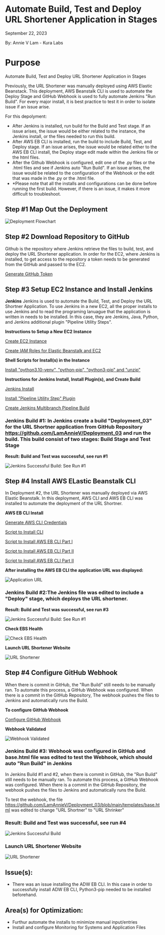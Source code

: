# Automate Build, Test and Deploy URL Shortener Application in Stages

September 22, 2023

By:  Annie V Lam - Kura Labs

# Purpose

Automate Build, Test and Deploy URL Shortener Application in Stages

Previously, the URL Shortener was manually deployed using AWS Elastic Beanstack.  This deployment, AWS Beanstalk CLI is used to automate the Deploy Stage and GitHub Webhook is used to fully automate Jenkins "Run Build".  For every major install, it is best practice to test it in order to isolate issue if an issue arise.  

For this depolyment:  
- After Jenkins is installed, run build for the Build and Test stage.  If an issue arises, the issue would be either related to the instance, the Jenkins install, or the files needed to run this build.
- After AWS EB CLI is installed, run the build to include Build, Test, and Deploy stage. If an issue arises, the issue would be related either to the AWS EB CLI install, the Deploy stage edit made within the Jenkins file or the html files.
- After the Github Webhook is configured, edit one of the .py files or the .html files and see if Jenkins auto "Run Build".  If an issue arises, the issue would be related to the configuration of the Webhook or the edit that was made in the .py or the .html file.
- *Please note that all the installs and configurations can be done before running the first build.  However, if there is an issue, it makes it more difficult to troubleshoot.

## Step #1 Map Out the Deployment

![Deployment Flowchart](Images/Deployment_Pipeline.png)

## Step #2 Download Repository to GitHub

Github is the repository where Jenkins retrieve the files to build, test, and deploy the URL Shortener application.  In order for the EC2, where Jenkins is installed, to get access to the repository a token needs to be generated from the GitHub and passed to the EC2.

[Generate GitHub Token](https://github.com/LamAnnieV/GitHub/blob/main/Generate_GitHub_Token.md)

## Step #3 Setup EC2 Instance and Install Jenkins

**Jenkins**
Jenkins is used to automate the Build, Test, and Deploy the URL Shortner Application.  To use Jenkins in a new EC2, all the proper installs to use Jenkins and to read the programing lanuague that the application is written in needs to be installed. In this case, they are Jenkins, Java, Python, and Jenkins additional plugin "Pipeline Utility Steps".

**Instructions to Setup a New EC2 Instance**

[Create EC2 Instance](https://github.com/LamAnnieV/Create_EC2_Instance/blob/main/Create_EC2_Instance.md)

[Create IAM Roles for Elastic Beanstalk and EC2](https://github.com/LamAnnieV/Setup_AWS/blob/main/Create_AWS_IAM_Roles.md)

**Shell Scripts for Install(s) in the Instance**

[Install "python3.10-venv", "python-pip", "python3-pip" and "unzip"](https://github.com/LamAnnieV/Instance_Installs/blob/main/02_other_installs.sh)

**Instructions for Jenkins Install, Install Plugin(s), and Create Build**

[Jenkins Install](https://github.com/LamAnnieV/Instance_Installs/blob/main/01_jenkins_installs.sh)

[Install "Pipeline Utility Step" Plugin](https://github.com/LamAnnieV/Jenkins/blob/main/Install_Pipeline_Utility_Step_Plugin.md)

[Create Jenkins Multibranch Pipeline Build](https://github.com/LamAnnieV/Jenkins/blob/main/Jenkins_Multibranch_Pipeline_Build.md)

### Jenkins Build #1:  In Jenkins create a build "Deployment_03" for the URL Shortner application from GitHub Repository https://github.com/LamAnnieV/Deployment_03 and run the build.  This build consist of two stages:  Build Stage and Test Stage

**Result:  Build and Test was successful, see run #1**

![Jenkins Successful Build: See Run #1](Images/Jenkins_Success.png)

## Step #4 Install AWS ELastic Beanstalk CLI

In Deployment #2, the URL Shortener was manually deployed via AWS Elastic Beanstalk.  In this deployment, AWS CLI and AWS EB CLI was installed to automate the deployment of the URL Shortner.

**AWS EB CLI Install**

[Generate AWS CLI Credentials](https://github.com/LamAnnieV/Setup_AWS/blob/main/Generate_AWS_CLI_Credentials.md)

[Script to Install CLI](https://github.com/LamAnnieV/Instance_Installs/blob/ec378d89c22c95a909cb1283516e633ab6c9b153/03_CLI_installs.sh)

[Script to Install AWS EB CLI Part I](https://github.com/LamAnnieV/Instance_Installs/blob/main/04A_AWS_EB_CLI_install.sh)

[Script to Install AWS EB CLI Part II](https://github.com/LamAnnieV/Instance_Installs/blob/main/04B_AWS_EB_CLI_install.sh)

[Script to Install AWS EB CLI Part II](https://github.com/LamAnnieV/Instance_Installs/blob/main/04C_AWS_EB_CLI_install.sh)

**After installing the AWS EB CLI the application URL was displayed:**

![Application URL](Images/URL_Website.png)

### Jenkins Build #2:The Jenkins file was edited to include a "Deploy" stage, which deploys the URL shortener.

**Result:  Build and Test was successful, see run #3**

![Jenkins Successful Build: See Run #1](Images/Jenkins_Success.png)

**Check EBS Health**

![Check EBS Health](Images/EBS_Health.png)

**Launch URL Shortener Website**

![URL Shortener](Images/URL_Shortener.png)

## Step #4 Configure GitHub Webhook

When there is commit in GitHub, the "Run Build" still needs to be manually ran.  To automate this process, a GitHub Webhook was configured.  When there is a commit in the GitHub Repository, The webhook pushes the files to Jenkins and automatically runs the Build.

**To configure GitHub Webhook**

[Configure GitHub Webhook](https://github.com/LamAnnieV/GitHub/blob/main/Configure_GitHub_Webhook.md)

**Webhook Validated**

![Webhook Validated](Images/webhook_response.png)

### Jenkins Build #3: Webhook was configured in GitHub and base.html file was edited to test the Webhook, which should auto "Run Build" in Jenkins

In Jenkins Build #1 and #2, when there is commit in GitHub, the "Run Build" still needs to be manually ran.  To automate this process, a GitHub Webhook was configured.  When there is a commit in the GitHub Repository, the webhook pushes the files to Jenkins and automatically runs the Build.

To test the webhook, the file https://github.com/LamAnnieV/Deployment_03/blob/main/templates/base.html was edited to change "URL Shortner" to "URL Shrinker"

### Result:  Build and Test was successful, see run #4

![Jenkins Successful Build](Images/Jenkins_Webhook.png)

### Launch URL Shortener Website

![URL Shortener](Images/Tested_Webhook.png)

## Issue(s): 

- There was an issue installing the ADW EB CLI.  In this case in order to successfully install ADW EB CLI, Python3-pip needed to be installed beforehand.
            
## Area(s) for Optimization:

- Furthur automate the installs to minimize manual input/entries
- Install and configure Monitoring for Systems and Application Files
  

  

  
